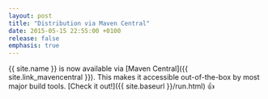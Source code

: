 ```yaml
---
layout: post
title: "Distribution via Maven Central"
date: 2015-05-15 22:55:00 +0100
release: false
emphasis: true
---
```


{{ site.name }} is now available via [Maven Central]({{ site.link_mavencentral }}).
This makes it accessible out-of-the-box by most major build tools. [Check it out!]({{ site.baseurl }}/run.html) :+1: